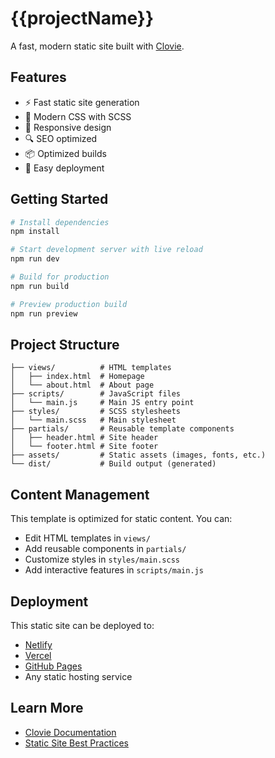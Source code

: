 # {{projectName}}

A fast, modern static site built with [Clovie](https://github.com/adrianjonmiller/clovie).

## Features

- ⚡ Fast static site generation
- 🎨 Modern CSS with SCSS
- 📱 Responsive design
- 🔍 SEO optimized
- 📦 Optimized builds
- 🚀 Easy deployment

## Getting Started

```bash
# Install dependencies
npm install

# Start development server with live reload
npm run dev

# Build for production
npm run build

# Preview production build
npm run preview
```

## Project Structure

```
├── views/          # HTML templates
│   ├── index.html  # Homepage
│   └── about.html  # About page
├── scripts/        # JavaScript files  
│   └── main.js     # Main JS entry point
├── styles/         # SCSS stylesheets
│   └── main.scss   # Main stylesheet
├── partials/       # Reusable template components
│   ├── header.html # Site header
│   └── footer.html # Site footer
├── assets/         # Static assets (images, fonts, etc.)
└── dist/           # Build output (generated)
```

## Content Management

This template is optimized for static content. You can:

- Edit HTML templates in `views/`
- Add reusable components in `partials/`
- Customize styles in `styles/main.scss`
- Add interactive features in `scripts/main.js`

## Deployment

This static site can be deployed to:
- [Netlify](https://netlify.com)
- [Vercel](https://vercel.com)  
- [GitHub Pages](https://pages.github.com)
- Any static hosting service

## Learn More

- [Clovie Documentation](https://github.com/adrianjonmiller/clovie)
- [Static Site Best Practices](https://jamstack.org/best-practices/)

